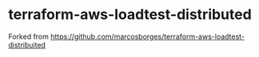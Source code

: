 # terraform-aws-loadtest-distributed
Forked from https://github.com/marcosborges/terraform-aws-loadtest-distribuited
